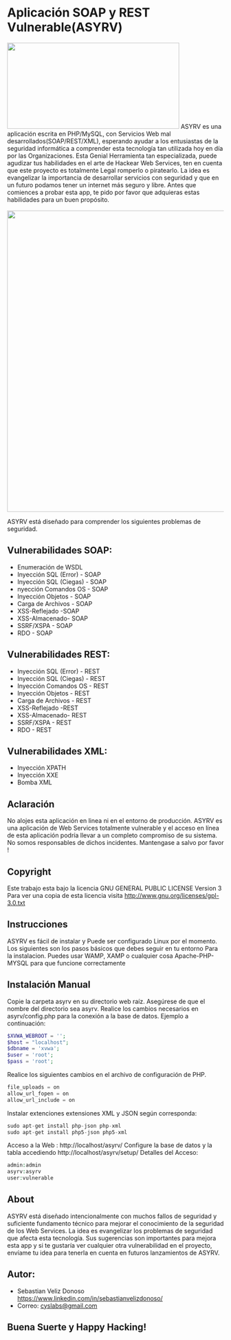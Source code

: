 Aplicación SOAP y REST Vulnerable(ASYRV)
=========================================
<img src="https://i.imgur.com/VxWvP8L.jpg" width="400" height="200">
ASYRV es una aplicación escrita en PHP/MySQL, con Servicios Web mal desarrollados(SOAP/REST/XML), esperando ayudar a los entusiastas de la seguridad informática a comprender esta tecnología tan utilizada hoy en día por las Organizaciones. 
Esta Genial Herramienta tan especializada, puede agudizar tus habilidades en el arte de Hackear Web Services, ten en cuenta que este proyecto es totalmente Legal romperlo o piratearlo. La idea es evangelizar la importancia de desarrollar servicios con seguridad y que en un futuro podamos tener un internet más seguro y libre. Antes que comiences a probar esta app, te pido por favor que adquieras estas habilidades para un buen propósito.<br /><br />

<img src="https://i.imgur.com/vsmOkbs.jpg" width="900" height="700">

ASYRV está diseñado para comprender los siguientes problemas de seguridad.

## Vulnerabilidades SOAP:
+ Enumeración de WSDL
+ Inyección SQL (Error) - SOAP
+ Inyección SQL (Ciegas) - SOAP
+ nyección Comandos OS - SOAP
+ Inyección Objetos - SOAP
+ Carga de Archivos - SOAP
+ XSS-Reflejado -SOAP
+ XSS-Almacenado- SOAP
+ SSRF/XSPA - SOAP
+ RDO - SOAP

## Vulnerabilidades REST:
+ Inyección SQL (Error) - REST
+ Inyección SQL (Ciegas) - REST
+ Inyección Comandos OS - REST
+ Inyección Objetos - REST
+ Carga de Archivos - REST
+ XSS-Reflejado -REST
+ XSS-Almacenado- REST
+ SSRF/XSPA - REST
+ RDO - REST

## Vulnerabilidades XML:
+ Inyección XPATH
+ Inyección XXE
+ Bomba XML


## Aclaración

No alojes esta aplicación en linea ni en el entorno de producción. ASYRV es una aplicación de Web Services totalmente vulnerable y el acceso en línea de esta aplicación podría llevar a un completo compromiso de su sistema. No somos responsables de dichos incidentes. Mantengase a salvo por favor !

## Copyright

Este trabajo esta bajo la licencia GNU GENERAL PUBLIC LICENSE Version 3 
Para ver una copia de esta licencia visita http://www.gnu.org/licenses/gpl-3.0.txt


## Instrucciones
ASYRV es fácil de instalar y Puede ser configurado Linux por el momento. Los siguientes son los pasos básicos que debes seguir en tu entorno Para la instalacion. Puedes usar WAMP, XAMP o cualquier cosa Apache-PHP-MYSQL para que funcione correctamente


## Instalación Manual

Copie la carpeta asyrv en su directorio web raíz. Asegúrese de que el nombre del directorio sea asyrv. Realice los cambios necesarios en asyrv/config.php para la conexión a la base de datos. Ejemplo a continuación:

```php
$XVWA_WEBROOT = '';  
$host = "localhost"; 
$dbname = 'xvwa';  
$user = 'root'; 
$pass = 'root';
```

Realice los siguientes cambios en el archivo de configuración de PHP. 

```php
file_uploads = on 
allow_url_fopen = on 
allow_url_include = on 
```
Instalar extenciones extensiones XML y JSON según corresponda:

```php
sudo apt-get install php-json php-xml
sudo apt-get install php5-json php5-xml
```
Acceso a la Web : http://localhost/asyrv/
Configure la base de datos y la tabla accediendo http://localhost/asyrv/setup/ 
Detalles del Acceso:

```php
admin:admin
asyrv:asyrv
user:vulnerable
```

## About 

ASYRV está diseñado intencionalmente con muchos fallos de seguridad y suficiente fundamento técnico para mejorar el conocimiento de la seguridad de los Web Services. La idea es evangelizar los problemas de seguridad que afecta esta tecnología. Sus sugerencias son importantes para mejora esta app y si te gustaría ver cualquier otra vulnerabilidad en el proyecto, envíame tu idea para tenerla en cuenta en futuros lanzamientos de ASYRV.

## Autor:
- Sebastian Veliz Donoso https://www.linkedin.com/in/sebastianvelizdonoso/
- Correo: cyslabs@gmail.com

## Buena Suerte y Happy Hacking!

